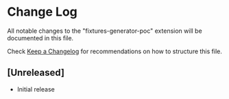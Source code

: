 # Change Log

All notable changes to the "fixtures-generator-poc" extension will be documented in this file.

Check [Keep a Changelog](http://keepachangelog.com/) for recommendations on how to structure this file.

## [Unreleased]

- Initial release